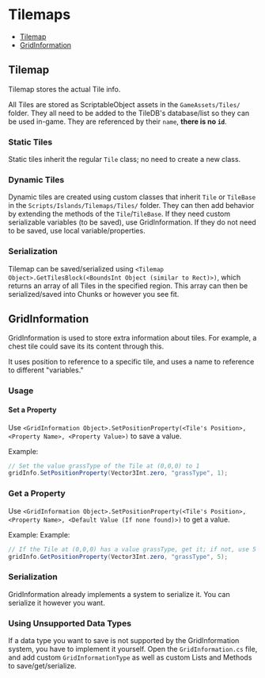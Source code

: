 # Tilemaps

- [Tilemap](#Tilemap)
- [GridInformation](#GridInformation)

## Tilemap

Tilemap stores the actual Tile info. 

All Tiles are stored as ScriptableObject assets in the `GameAssets/Tiles/` folder.
They all need to be added to the TileDB's database/list so they can be used in-game.
They are referenced by their `name`, **there is no `id`**.

### Static Tiles

Static tiles inherit the regular `Tile` class; no need to create a new class.

### Dynamic Tiles

Dynamic tiles are created using custom classes that inherit `Tile` or `TileBase` in the `Scripts/Islands/Tilemaps/Tiles/` folder.
They can then add behavior by extending the methods of the `Tile`/`TileBase`.
If they need custom serializable variables (to be saved), use GridInformation. If they do not need to be saved, use local variable/properties.

### Serialization

Tilemap can be saved/serialized using `<Tilemap Object>.GetTilesBlock(<BoundsInt Object (similar to Rect)>)`, which returns an array of all Tiles in the specified region.
This array can then be serialized/saved into Chunks or however you see fit.

## GridInformation

GridInformation is used to store extra information about tiles.
For example, a chest tile could save its its content through this. 

It uses position to reference to a specific tile, and uses a name to reference to different "variables."

### Usage

#### Set a Property

Use `<GridInformation Object>.SetPositionProperty(<Tile's Position>, <Property Name>, <Property Value>)` to save a value.

Example:
```cs
// Set the value grassType of the Tile at (0,0,0) to 1
gridInfo.SetPositionProperty(Vector3Int.zero, "grassType", 1);
```

### Get a Property

Use `<GridInformation Object>.SetPositionProperty(<Tile's Position>, <Property Name>, <Default Value (If none found)>)` to get a value.

Example:
Example:
```cs
// If the Tile at (0,0,0) has a value grassType, get it; if not, use 5
gridInfo.GetPositionProperty(Vector3Int.zero, "grassType", 5);
```

### Serialization

GridInformation already implements a system to serialize it. You can serialize it however you want.

### Using Unsupported Data Types

If a data type you want to save is not supported by the GridInformation system, you have to implement it yourself.
Open the `GridInformation.cs` file, and add custom `GridInformationType` as well as custom Lists and Methods to save/get/serialize.